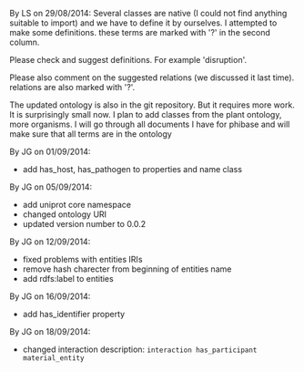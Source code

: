 By LS on 29/08/2014:
Several classes are native (I could not find anything suitable to import) and we have to define it by ourselves. I attempted to make some definitions. these terms are marked with '?' in the second column.

Please check and suggest definitions. For example 'disruption'.

Please also comment on the suggested relations (we discussed it last time). relations are also marked with '?'.

The updated ontology is also in the git repository. But it requires more work. It is surprisingly small now. I plan to add classes from the plant ontology, more organisms. I will go through all documents I have for phibase and will make sure that all terms are in the ontology


By JG on 01/09/2014:
- add has_host, has_pathogen to properties and name class

By JG on 05/09/2014:
- add uniprot core namespace
- changed ontology URI
- updated version number to 0.0.2

By JG on 12/09/2014:
- fixed problems with entities IRIs
- remove hash charecter from beginning of entities name
- add rdfs:label to entities

By JG on 16/09/2014:
- add has_identifier property

By JG on 18/09/2014:
- changed interaction description:
  `interaction has_participant material_entity`
